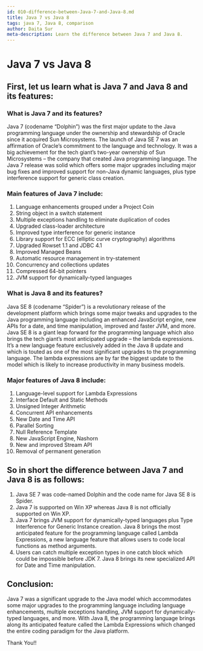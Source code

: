 ```yaml
---
id: 010-difference-between-Java-7-and-Java-8.md
title: Java 7 vs Java 8
tags: java 7, Java 8, comparison
author: Daita Sur
meta-description: Learn the difference between Java 7 and Java 8.
---
```


# Java 7 vs Java 8


## First, let us learn what is Java 7 and Java 8 and its features:

### What is Java 7 and its features?
Java 7 (codename “Dolphin”) was the first major update to the Java programming language under the ownership and stewardship of Oracle since it acquired Sun Microsystems. The launch of Java SE 7 was an affirmation of Oracle’s commitment to the language and technology. It was a big achievement for the tech giant’s two-year ownership of Sun Microsystems – the company that created Java programming language. The Java 7 release was solid which offers some major upgrades including major bug fixes and improved support for non-Java dynamic languages, plus type interference support for generic class creation.


### Main features of Java 7 include:
1. Language enhancements grouped under a Project Coin
2. String object in a switch statement
3. Multiple exceptions handling to eliminate duplication of codes
4. Upgraded class-loader architecture
5. Improved type interference for generic instance
6. Library support for ECC (elliptic curve cryptography) algorithms
7. Upgraded Rowset 1.1 and JDBC 4.1
8. Improved Managed Beans
9. Automatic resource management in try-statement
10. Concurrency and collections updates
11. Compressed 64-bit pointers
12. JVM support for dynamically-typed languages


### What is Java 8 and its features?
Java SE 8 (codename “Spider”) is a revolutionary release of the development platform which brings some major tweaks and upgrades to the Java programming language including an enhanced JavaScript engine, new APIs for a date, and time manipulation, improved and faster JVM, and more. Java SE 8 is a giant leap forward for the programming language which also brings the tech giant’s most anticipated upgrade – the lambda expressions. It’s a new language feature exclusively added in the Java 8 update and which is touted as one of the most significant upgrades to the programming language. The lambda expressions are by far the biggest update to the model which is likely to increase productivity in many business models.


### Major features of Java 8 include:
1. Language-level support for Lambda Expressions
2. Interface Default and Static Methods
3. Unsigned Integer Arithmetic
4. Concurrent API enhancements
5. New Date and Time API
6. Parallel Sorting
7. Null Reference Template
8. New JavaScript Engine, Nashorn
9. New and improved Stream API
10. Removal of permanent generation


## So in short the difference between Java 7 and Java 8 is as follows:
1. Java SE 7 was code-named Dolphin and the code name for Java SE 8 is Spider.
2. Java 7 is supported on Win XP whereas Java 8 is not officially supported on Win XP.
3. Java 7 brings JVM support for dynamically-typed languages plus Type Interference for Generic Instance creation.
Java 8 brings the most anticipated feature for the programming language called Lambda Expressions, a new language feature that allows users to code local functions as method arguments.
4. Users can catch multiple exception types in one catch block which could be impossible before JDK 7.
Java 8 brings its new specialized API for Date and Time manipulation.

## Conclusion:
 Java 7 was a significant upgrade to the Java model which accommodates some major upgrades to the programming language including language enhancements, multiple exceptions handling, JVM support for dynamically-typed languages, and more. With Java 8, the programming language brings along its anticipated feature called the Lambda Expressions which changed the entire coding paradigm for the Java platform.


Thank You!!